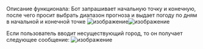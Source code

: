 Описание функционала:
Бот запрашивает начальную точку и конечную, после чего просит выбрать диапазон прогноза 
и выдает погоду по дням в начальной и конечной точке
![изображение](https://github.com/user-attachments/assets/a74e5163-c603-46f9-b582-ae0ca75db9d4)![изображение](https://github.com/user-attachments/assets/f8a26eb6-01da-4df8-ae19-44261867bd55)

Если пользователь вводит несуществующий город, то он получает следующее сообщение:
![изображение](https://github.com/user-attachments/assets/98961fae-279a-41d5-a59c-2cc6192995c3)


